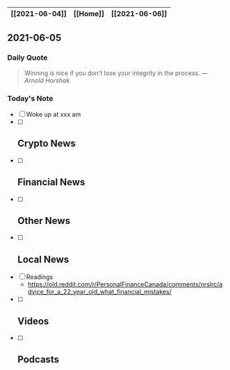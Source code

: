 | [[2021-06-04]] | [[Home]] | [[2021-06-06]] |
| :------------: | :------: | :------------: |

## 2021-06-05 

### Daily Quote
> Winning is nice if you don't lose your integrity in the process.
> &mdash; <cite>Arnold Horshak</cite>

### Today's Note
- [ ] Woke up at xxx am
- [ ] Crypto News
	- 
- [ ] Financial News
	- 
- [ ] Other News
	- 
- [ ] Local News
	-
- [ ] Readings
	- https://old.reddit.com/r/PersonalFinanceCanada/comments/nrslrc/advice_for_a_22_year_old_what_financial_mistakes/
- [ ] Videos
	- 
- [ ] Podcasts
	- 
